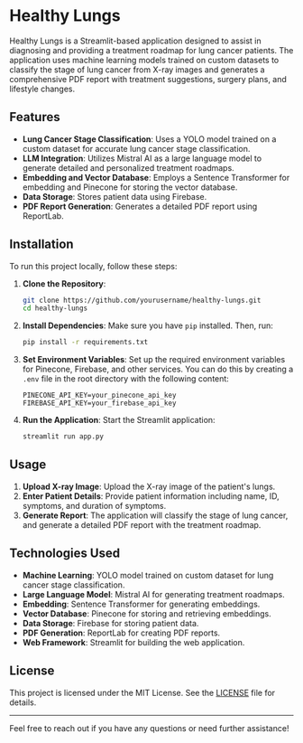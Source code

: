 # Healthy Lungs

Healthy Lungs is a Streamlit-based application designed to assist in diagnosing and providing a treatment roadmap for lung cancer patients. The application uses machine learning models trained on custom datasets to classify the stage of lung cancer from X-ray images and generates a comprehensive PDF report with treatment suggestions, surgery plans, and lifestyle changes.

## Features

- **Lung Cancer Stage Classification**: Uses a YOLO model trained on a custom dataset for accurate lung cancer stage classification.
- **LLM Integration**: Utilizes Mistral AI as a large language model to generate detailed and personalized treatment roadmaps.
- **Embedding and Vector Database**: Employs a Sentence Transformer for embedding and Pinecone for storing the vector database.
- **Data Storage**: Stores patient data using Firebase.
- **PDF Report Generation**: Generates a detailed PDF report using ReportLab.

## Installation

To run this project locally, follow these steps:

1. **Clone the Repository**:
    ```sh
    git clone https://github.com/yourusername/healthy-lungs.git
    cd healthy-lungs
    ```

2. **Install Dependencies**:
    Make sure you have `pip` installed. Then, run:
    ```sh
    pip install -r requirements.txt
    ```

3. **Set Environment Variables**:
    Set up the required environment variables for Pinecone, Firebase, and other services. You can do this by creating a `.env` file in the root directory with the following content:
    ```env
    PINECONE_API_KEY=your_pinecone_api_key
    FIREBASE_API_KEY=your_firebase_api_key
    ```

4. **Run the Application**:
    Start the Streamlit application:
    ```sh
    streamlit run app.py
    ```

## Usage

1. **Upload X-ray Image**: Upload the X-ray image of the patient's lungs.
2. **Enter Patient Details**: Provide patient information including name, ID, symptoms, and duration of symptoms.
3. **Generate Report**: The application will classify the stage of lung cancer, and generate a detailed PDF report with the treatment roadmap.



## Technologies Used

- **Machine Learning**: YOLO model trained on custom dataset for lung cancer stage classification.
- **Large Language Model**: Mistral AI for generating treatment roadmaps.
- **Embedding**: Sentence Transformer for generating embeddings.
- **Vector Database**: Pinecone for storing and retrieving embeddings.
- **Data Storage**: Firebase for storing patient data.
- **PDF Generation**: ReportLab for creating PDF reports.
- **Web Framework**: Streamlit for building the web application.



## License

This project is licensed under the MIT License. See the [LICENSE](LICENSE) file for details.



---

Feel free to reach out if you have any questions or need further assistance!

